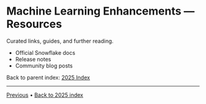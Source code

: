 # Machine Learning Enhancements — Resources

Curated links, guides, and further reading.

- Official Snowflake docs
- Release notes
- Community blog posts

Back to parent index: [2025 Index](../0-README.md)


---

[Previous](./7-performance-and-best-practices.md) • [Back to 2025 index](../0-README.md)
